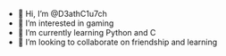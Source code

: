 - 👋 Hi, I’m @D3athC1u7ch
- 👀 I’m interested in gaming
- 🌱 I’m currently learning Python and C
- 💞️ I’m looking to collaborate on friendship and learning

<!---
D3athC1u7ch/D3athC1u7ch is a ✨ special ✨ repository because its `README.md` (this file) appears on your GitHub profile.
You can click the Preview link to take a look at your changes.
--->
